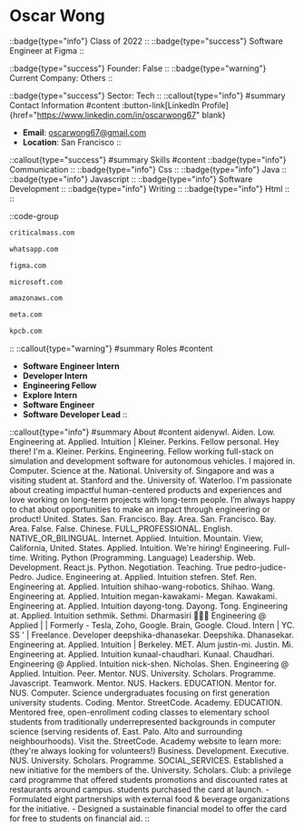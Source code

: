 # Oscar Wong
::badge{type="info"}
Class of 2022
::
::badge{type="success"}
Software Engineer at Figma
::

::badge{type="success"}
Founder: False
::
::badge{type="warning"}
Current Company: Others
::

::badge{type="success"}
Sector: Tech
::
::callout{type="info"}
#summary
Contact Information
#content
:button-link[LinkedIn Profile]{href="https://www.linkedin.com/in/oscarwong67" blank}
- **Email**: oscarwong67@gmail.com
- **Location**: San Francisco
::

::callout{type="success"}
#summary
Skills
#content
::badge{type="info"}
Communication
::
::badge{type="info"}
Css
::
::badge{type="info"}
Java
::
::badge{type="info"}
Javascript
::
::badge{type="info"}
Software Development
::
::badge{type="info"}
Writing
::
::badge{type="info"}
Html
::
::

::code-group
```bash [Critical Mass]
criticalmass.com
```
```bash [WhatsApp]
whatsapp.com
```
```bash [Figma]
figma.com
```
```bash [Microsoft]
microsoft.com
```
```bash [Amazon Web Services]
amazonaws.com
```
```bash [Meta]
meta.com
```
```bash [Kleiner Perkins Caufield & Byers]
kpcb.com
```
::
::callout{type="warning"}
#summary
Roles
#content
- **Software Engineer Intern**
- **Developer Intern**
- **Engineering Fellow**
- **Explore Intern**
- **Software Engineer**
- **Software Developer Lead**
::

::callout{type="info"}
#summary
About
#content
aidenywl. Aiden. Low. Engineering at. Applied. Intuition | Kleiner. Perkins. Fellow personal. Hey there! I'm a. Kleiner. Perkins. Engineering. Fellow working full-stack on simulation and development software for autonomous vehicles. I majored in. Computer. Science at the. National. University of. Singapore and was a visiting student at. Stanford and the. University of. Waterloo. I'm passionate about creating impactful human-centered products and experiences and love working on long-term projects with long-term people. I’m always happy to chat about opportunities to make an impact through engineering or product! United. States. San. Francisco. Bay. Area. San. Francisco. Bay. Area. False. False. Chinese. FULL_PROFESSIONAL. English. NATIVE_OR_BILINGUAL. Internet. Applied. Intuition. Mountain. View, California, United. States. Applied. Intuition. We're hiring! Engineering. Full-time. Writing. Python (Programming. Language) Leadership. Web. Development. React.js. Python. Negotiation. Teaching. True pedro-judice- Pedro. Judice. Engineering at. Applied. Intuition stefren. Stef. Ren. Engineering at. Applied. Intuition shihao-wang-robotics. Shihao. Wang. Engineering at. Applied. Intuition megan-kawakami- Megan. Kawakami. Engineering at. Applied. Intuition dayong-tong. Dayong. Tong. Engineering at. Applied. Intuition sethmik. Sethmi. Dharmasiri 👩🏾‍💻 Engineering @ Applied | | Formerly - Tesla, Zoho, Google. Brain, Google. Cloud. Intern | YC. SS ' | Freelance. Developer deepshika-dhanasekar. Deepshika. Dhanasekar. Engineering at. Applied. Intuition | Berkeley. MET. Alum justin-mi. Justin. Mi. Engineering at. Applied. Intuition kunaal-chaudhari. Kunaal. Chaudhari. Engineering @ Applied. Intuition nick-shen. Nicholas. Shen. Engineering @ Applied. Intuition. Peer. Mentor. NUS. University. Scholars. Programme. Javascript. Teamwork. Mentor. NUS. Hackers. EDUCATION. Mentor for. NUS. Computer. Science undergraduates focusing on first generation university students. Coding. Mentor. StreetCode. Academy. EDUCATION. Mentored free, open-enrollment coding classes to elementary school students from traditionally underrepresented backgrounds in computer science (serving residents of. East. Palo. Alto and surrounding neighbourhoods). Visit the. StreetCode. Academy website to learn more: (they're always looking for volunteers!) Business. Development. Executive. NUS. University. Scholars. Programme. SOCIAL_SERVICES. Established a new initiative for the members of the. University. Scholars. Club: a privilege card programme that offered students promotions and discounted rates at restaurants around campus. students purchased the card at launch. - Formulated eight partnerships with external food & beverage organizations for the initiative. - Designed a sustainable financial model to offer the card for free to students on financial aid.
::
